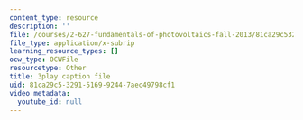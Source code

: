 ```yaml
---
content_type: resource
description: ''
file: /courses/2-627-fundamentals-of-photovoltaics-fall-2013/81ca29c53291516992447aec49798cf1_k12GMjtN8aA.vtt
file_type: application/x-subrip
learning_resource_types: []
ocw_type: OCWFile
resourcetype: Other
title: 3play caption file
uid: 81ca29c5-3291-5169-9244-7aec49798cf1
video_metadata:
  youtube_id: null
---
```


